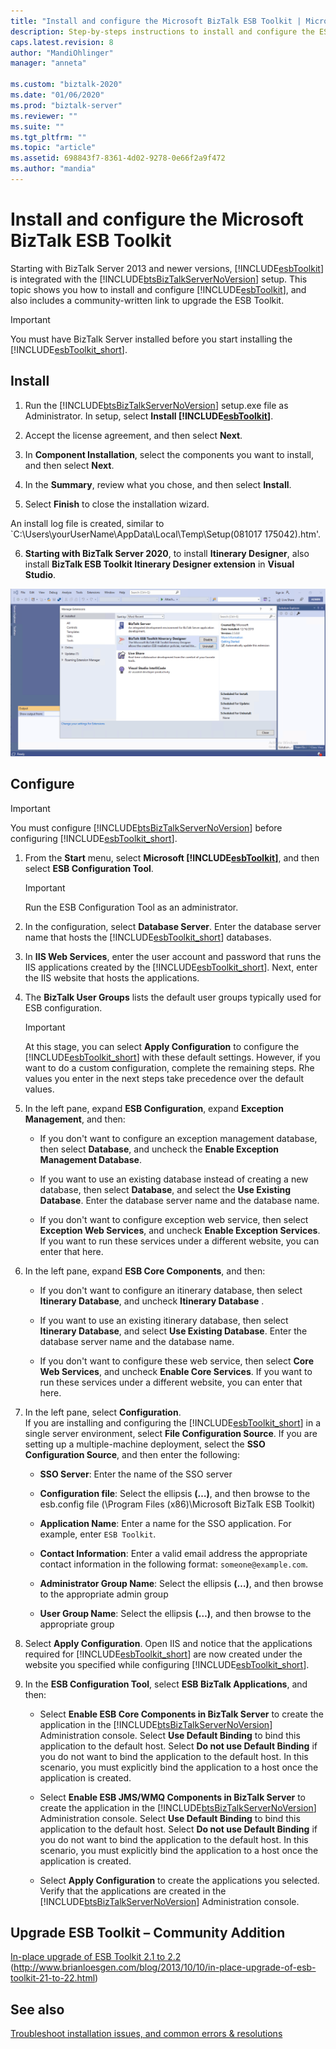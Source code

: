 ```yaml
---
title: "Install and configure the Microsoft BizTalk ESB Toolkit | Microsoft Docs"
description: Step-by-steps instructions to install and configure the ESB Toolkit on BizTalk Server
caps.latest.revision: 8
author: "MandiOhlinger"
manager: "anneta"

ms.custom: "biztalk-2020"
ms.date: "01/06/2020"
ms.prod: "biztalk-server"
ms.reviewer: ""
ms.suite: ""
ms.tgt_pltfrm: ""
ms.topic: "article"
ms.assetid: 698843f7-8361-4d02-9278-0e66f2a9f472
ms.author: "mandia"
---
```


# Install and configure the Microsoft BizTalk ESB Toolkit
Starting with BizTalk Server 2013 and newer versions, [!INCLUDE[esbToolkit](../includes/esbtoolkit-md.md)] is integrated with the [!INCLUDE[btsBizTalkServerNoVersion](../includes/btsbiztalkservernoversion-md.md)] setup. This topic shows you how to install and configure [!INCLUDE[esbToolkit](../includes/esbtoolkit-md.md)], and also includes a community-written link to upgrade the ESB Toolkit.  
  
> [!IMPORTANT]
>  You must have BizTalk Server installed before you start installing the [!INCLUDE[esbToolkit_short](../includes/esbtoolkit-short-md.md)].  
  
## Install 
  
1. Run the [!INCLUDE[btsBizTalkServerNoVersion](../includes/btsbiztalkservernoversion-md.md)] setup.exe file as Administrator. In setup, select **Install [!INCLUDE[esbToolkit](../includes/esbtoolkit-md.md)]**.  
  
2. Accept the license agreement, and then select **Next**.  
  
3. In **Component Installation**, select the components you want to install, and then select **Next**.  
  
4. In the **Summary**, review what you chose, and then select **Install**.  
  
5. Select **Finish** to close the installation wizard.  

An install log file is created, similar to `C:\Users\yourUserName\AppData\Local\Temp\Setup(081017 175042).htm'. 

6. **Starting with BizTalk Server 2020**, to install **Itinerary Designer**, also install **BizTalk ESB Toolkit Itinerary Designer extension** in **Visual Studio**.

![ESB_ItineraryDesigner_extension](../esb-toolkit/media/esb-itinerary-designer-extension.png)

## Configure 
  
> [!IMPORTANT]
>  You must configure [!INCLUDE[btsBizTalkServerNoVersion](../includes/btsbiztalkservernoversion-md.md)] before configuring [!INCLUDE[esbToolkit_short](../includes/esbtoolkit-short-md.md)].  
  
1. From the **Start** menu, select **Microsoft [!INCLUDE[esbToolkit](../includes/esbtoolkit-md.md)]**, and then select **ESB Configuration Tool**.  
  
   > [!IMPORTANT]
   >  Run the ESB Configuration Tool as an administrator.  
  
2. In the configuration, select **Database Server**. Enter the database server name that hosts the [!INCLUDE[esbToolkit_short](../includes/esbtoolkit-short-md.md)] databases.   
  
3. In **IIS Web Services**, enter the user account and password that runs the IIS applications created by the [!INCLUDE[esbToolkit_short](../includes/esbtoolkit-short-md.md)]. Next, enter the IIS website that hosts the applications.  
  
4. The **BizTalk User Groups** lists the default user groups typically used for ESB configuration.  
  
   > [!IMPORTANT]
   >  At this stage, you can select **Apply Configuration** to configure the [!INCLUDE[esbToolkit_short](../includes/esbtoolkit-short-md.md)] with these default settings. However, if you want to do a custom configuration, complete the remaining steps. Rhe values you enter in the next steps take precedence over the default values.  
  
5. In the left pane, expand **ESB Configuration**, expand **Exception Management**, and then:  
  
   -   If you don't want to configure an exception management database, then select **Database**, and uncheck the **Enable Exception Management Database**.
  
   -   If you want to use an existing database instead of creating a new database, then select **Database**, and select the **Use Existing Database**. Enter the database server name and the database name.  
  
   -   If you don't want to configure exception web service, then select **Exception Web Services**, and uncheck **Enable Exception Services**.  If you want to run these services under a different website, you can enter that here.  
  
6. In the left pane, expand **ESB Core Components**, and then:  
  
   -   If you don't want to configure an itinerary database, then select **Itinerary Database**, and uncheck **Itinerary Database** .  
  
   -   If you want to use an existing itinerary database, then select **Itinerary Database**, and select **Use Existing Database**. Enter the database server name and the database name.  
  
   -   If you don't want to configure these web service, then select **Core Web Services**, and uncheck **Enable Core Services**. If you want to run these services under a different website, you can enter that here.
  
7. In the left pane, select **Configuration**.  
   If you are installing and configuring the [!INCLUDE[esbToolkit_short](../includes/esbtoolkit-short-md.md)] in a single server environment, select **File Configuration Source**. If you are setting up a multiple-machine deployment, select the **SSO Configuration Source**, and then enter the following:  
  
   -   **SSO Server**: Enter the name of the SSO server
  
   -   **Configuration file**: Select the ellipsis **(…)**, and then browse to the esb.config file (\Program Files (x86)\Microsoft BizTalk ESB Toolkit)
  
   -   **Application Name**: Enter a name for the SSO application. For example,  enter `ESB Toolkit`.  
  
   -   **Contact Information**: Enter a valid email address the appropriate contact information in the following format: `someone@example.com`.  
  
   -   **Administrator Group Name**: Select the ellipsis **(…)**, and then browse to the appropriate admin group  
  
   -   **User Group Name**: Select the ellipsis **(…)**, and then browse to the appropriate group  

8. Select **Apply Configuration**. Open IIS and notice that the applications required for [!INCLUDE[esbToolkit_short](../includes/esbtoolkit-short-md.md)] are now created under the website you specified while configuring [!INCLUDE[esbToolkit_short](../includes/esbtoolkit-short-md.md)].  
  
9. In the **ESB Configuration Tool**, select **ESB BizTalk Applications**, and then:  
  
   - Select **Enable ESB Core Components in BizTalk Server** to create the application in the [!INCLUDE[btsBizTalkServerNoVersion](../includes/btsbiztalkservernoversion-md.md)] Administration console. Select **Use Default Binding** to bind this application to the default host. Select **Do not use Default Binding** if you do not want to bind the application to the default host. In this scenario, you must explicitly bind the application to a host once the application is created.  
  
   - Select **Enable ESB JMS/WMQ Components in BizTalk Server** to create the application in the [!INCLUDE[btsBizTalkServerNoVersion](../includes/btsbiztalkservernoversion-md.md)] Administration console. Select **Use Default Binding** to bind this application to the default host. Select **Do not use Default Binding** if you do not want to bind the application to the default host. In this scenario, you must explicitly bind the application to a host once the application is created.  
  
   - Select **Apply Configuration** to create the applications you selected. Verify that the applications are created in the [!INCLUDE[btsBizTalkServerNoVersion](../includes/btsbiztalkservernoversion-md.md)] Administration console.  
  
## Upgrade ESB Toolkit – Community Addition  
 [In-place upgrade of ESB Toolkit 2.1 to 2.2](http://www.brianloesgen.com/blog/2013/10/10/in-place-upgrade-of-esb-toolkit-21-to-22.html) (http://www.brianloesgen.com/blog/2013/10/10/in-place-upgrade-of-esb-toolkit-21-to-22.html)

## See also
[Troubleshoot installation issues, and common errors & resolutions](troubleshooting-the-biztalk-esb-toolkit.md)